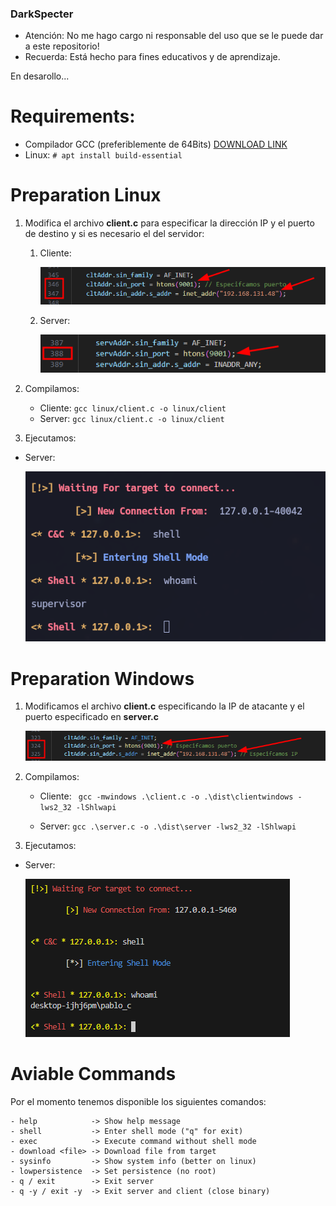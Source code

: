 ### DarkSpecter

- Atención: No me hago cargo ni responsable del uso que se le puede dar a este repositorio!
- Recuerda: Está hecho para fines educativos y de aprendizaje.

En desarollo...

# Requirements:
  - Compilador GCC (preferiblemente de 64Bits) [DOWNLOAD LINK](https://github.com/brechtsanders/winlibs_mingw/releases/download/13.2.0mcf-16.0.6-11.0.1-ucrt-r2/winlibs-x86_64-mcf-seh-gcc-13.2.0-llvm-16.0.6-mingw-w64ucrt-11.0.1-r2.7z)
  - Linux: `# apt install build-essential`  

# Preparation Linux

1. Modifica el archivo **client.c** para especificar la dirección IP y el puerto de destino y si es necesario el del servidor:
   1. Cliente:

      ![img.png](img/img.png)

   2. Server:

      ![img_1.png](img/img_1.png)

2.  Compilamos:

    - Cliente:
        `gcc linux/client.c -o linux/client`
    - Server:
        `gcc linux/client.c -o linux/client`


3. Ejecutamos:

- Server:

    ![img_2.png](img/img_2.png)



# Preparation Windows

1. Modificamos el archivo **client.c** especificando la IP de atacante y el puerto especificado en **server.c**

    ![img_3.png](img/img_3.png)


2. Compilamos:

    - Cliente:
      ` gcc -mwindows .\client.c -o .\dist\clientwindows -lws2_32 -lShlwapi`

    - Server:
      `gcc .\server.c -o .\dist\server -lws2_32 -lShlwapi`


3. Ejecutamos:

- Server:

  ![img_4.png](img/img_4.png)


# Aviable Commands
Por el momento tenemos disponible los siguientes comandos:

    - help            -> Show help message
    - shell           -> Enter shell mode ("q" for exit)
    - exec            -> Execute command without shell mode
    - download <file> -> Download file from target
    - sysinfo         -> Show system info (better on linux)
    - lowpersistence  -> Set persistence (no root)
    - q / exit        -> Exit server
    - q -y / exit -y  -> Exit server and client (close binary) 
